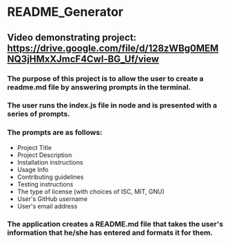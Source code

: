 # README_Generator
## Video demonstrating project: https://drive.google.com/file/d/128zWBg0MEMNQ3jHMxXJmcF4Cwl-BG_Uf/view
### The purpose of this project is to allow the user to create a readme.md file by answering prompts in the terminal.

### The user runs the index.js file in node and is presented with a series of prompts.
### The prompts are as follows: 

 - Project Title
 - Project Description
 - Installation instructions
 - Usage Info
 - Contributing guidelines
 - Testing instructions
 - The type of license (with choices of ISC, MIT, GNU)
 - User's GitHub username
 - User's email address

 ### The application creates a README.md file that takes the user's information that he/she has entered and formats it for them.
